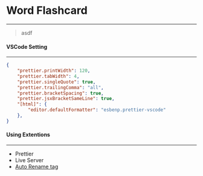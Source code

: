 # Word Flashcard

----

> asdf



#### VSCode Setting

----

```json
{
    "prettier.printWidth": 120,
    "prettier.tabWidth": 4,
    "prettier.singleQuote": true,
    "prettier.trailingComma": "all",
    "prettier.bracketSpacing": true,
    "prettier.jsxBracketSameLine": true,
    "[html]": {
        "editor.defaultFormatter": "esbenp.prettier-vscode"
    },
}
```



#### Using Extentions

----

- Prettier
- Live Server
- [Auto Rename tag](https://marketplace.visualstudio.com/items?itemName=formulahendry.auto-rename-tag)


